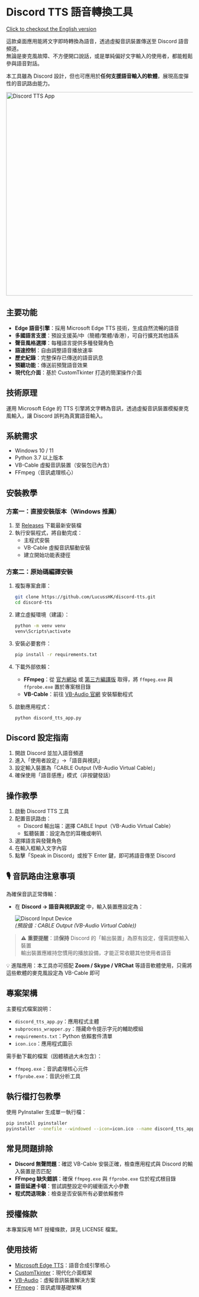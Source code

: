 # Discord TTS 語音轉換工具

[Click to checkout the English version](README.md)

這款桌面應用能將文字即時轉換為語音，透過虛擬音訊裝置傳送至 Discord 語音頻道。  
無論是麥克風故障、不方便開口說話，或是單純偏好文字輸入的使用者，都能輕鬆參與語音對話。

本工具雖為 Discord 設計，但也可應用於**任何支援語音輸入的軟體**，展現高度彈性的音訊路由能力。

<img src="https://github.com/user-attachments/assets/351b3f2d-7918-4f60-9d4c-0e428e8cd50f" alt="Discord TTS App" width="550"/>

## 主要功能

- **Edge 語音引擎**：採用 Microsoft Edge TTS 技術，生成自然流暢的語音
- **多國語言支援**：預設支援英/中（簡體/繁體/香港），可自行擴充其他語系
- **聲音風格選擇**：每種語言提供多種發聲角色
- **語速控制**：自由調整語音播放速率
- **歷史紀錄**：完整保存已傳送的語音訊息
- **預聽功能**：傳送前預覽語音效果
- **現代化介面**：基於 CustomTkinter 打造的簡潔操作介面

## 技術原理

運用 Microsoft Edge 的 TTS 引擎將文字轉為音訊，透過虛擬音訊裝置模擬麥克風輸入，讓 Discord 誤判為真實語音輸入。

## 系統需求

- Windows 10 / 11
- Python 3.7 以上版本
- VB-Cable 虛擬音訊裝置（安裝包已內含）
- FFmpeg（音訊處理核心）

## 安裝教學

### 方案一：直接安裝版本（Windows 推薦）

1. 至 [Releases](https://github.com/LucussHK/discord-tts/releases) 下載最新安裝檔  
2. 執行安裝程式，將自動完成：
   - 主程式安裝  
   - VB-Cable 虛擬音訊驅動安裝  
   - 建立開始功能表捷徑  

### 方案二：原始碼編譯安裝

1. 複製專案倉庫：
   ```bash
   git clone https://github.com/LucussHK/discord-tts.git
   cd discord-tts
   ```

2. 建立虛擬環境（建議）：
   ```bash
   python -m venv venv
   venv\Scripts\activate
   ```

3. 安裝必要套件：
   ```bash
   pip install -r requirements.txt
   ```

4. 下載外部依賴：
   - **FFmpeg**：從 [官方網站](https://ffmpeg.org/download.html) 或 [第三方編譯版](https://www.gyan.dev/ffmpeg/builds/) 取得，將 `ffmpeg.exe` 與 `ffprobe.exe` 置於專案根目錄  
   - **VB-Cable**：前往 [VB-Audio 官網](https://vb-audio.com/Cable/) 安裝驅動程式

5. 啟動應用程式：
   ```bash
   python discord_tts_app.py
   ```

## Discord 設定指南

1. 開啟 Discord 並加入語音頻道  
2. 進入「使用者設定」→「語音與視訊」  
3. 設定輸入裝置為「CABLE Output (VB-Audio Virtual Cable)」  
4. 確保使用「語音感應」模式（非按鍵發話）  

## 操作教學

1. 啟動 Discord TTS 工具  
2. 配置音訊路由：
   - Discord 輸出端：選擇 CABLE Input（VB-Audio Virtual Cable）  
   - 監聽裝置：設定為您的耳機或喇叭  
3. 選擇語言與發聲角色  
4. 在輸入框輸入文字內容  
5. 點擊「Speak in Discord」或按下 Enter 鍵，即可將語音傳至 Discord

## 🎙️ 音訊路由注意事項

為確保音訊正常傳輸：

- 在 **Discord → 語音與視訊設定** 中，輸入裝置應設定為：

  ![Discord Input Device](https://github.com/user-attachments/assets/80917fcb-4de3-49ac-a27a-986091a6670b)  
  *(預設值：CABLE Output (VB-Audio Virtual Cable))*

> ⚠️ **重要提醒**：請**保持** Discord 的「輸出裝置」為原有設定，僅需調整輸入裝置  
> 輸出裝置應維持您慣用的播放設備，才能正常收聽其他使用者語音

💡 進階應用：本工具亦可搭配 **Zoom / Skype / VRChat** 等語音軟體使用，只需將這些軟體的麥克風設定為 VB-Cable 即可

## 專案架構

主要程式檔案說明：
- `discord_tts_app.py`：應用程式主體  
- `subprocess_wrapper.py`：隱藏命令提示字元的輔助模組  
- `requirements.txt`：Python 依賴套件清單  
- `icon.ico`：應用程式圖示  

需手動下載的檔案（因體積過大未包含）：
- `ffmpeg.exe`：音訊處理核心元件  
- `ffprobe.exe`：音訊分析工具  

## 執行檔打包教學

使用 PyInstaller 生成單一執行檔：

```bash
pip install pyinstaller
pyinstaller --onefile --windowed --icon=icon.ico --name discord_tts_app --add-binary "ffmpeg.exe;." --add-binary "ffprobe.exe;." --add-data "subprocess_wrapper.py;." --add-data "icon.ico;." discord_tts_app.py
```

## 常見問題排除

- **Discord 無聲問題**：確認 VB-Cable 安裝正確，檢查應用程式與 Discord 的輸入裝置是否匹配  
- **FFmpeg 缺失錯誤**：確保 `ffmpeg.exe` 與 `ffprobe.exe` 位於程式根目錄  
- **語音延遲卡頓**：嘗試調整設定中的緩衝區大小參數  
- **程式閃退現象**：檢查是否安裝所有必要依賴套件  

## 授權條款

本專案採用 MIT 授權條款，詳見 LICENSE 檔案。

## 使用技術

- [Microsoft Edge TTS](https://github.com/rany2/edge-tts)：語音合成引擎核心  
- [CustomTkinter](https://github.com/TomSchimansky/CustomTkinter)：現代化介面框架  
- [VB-Audio](https://vb-audio.com)：虛擬音訊裝置解決方案  
- [FFmpeg](https://ffmpeg.org/)：音訊處理基礎架構  
